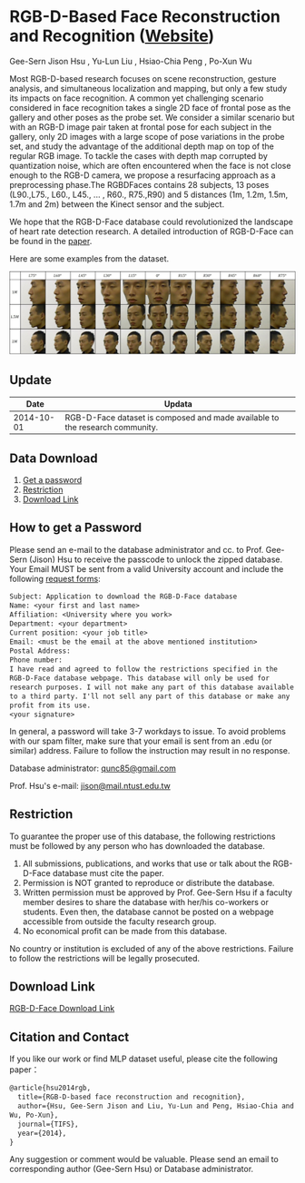 # RGB-D-Based Face Reconstruction and Recognition ([Website](https://sites.google.com/site/avlrgbdfacedatabase/))

Gee-Sern Jison Hsu , Yu-Lun Liu , Hsiao-Chia Peng , Po-Xun Wu

Most RGB-D-based research focuses on scene reconstruction, gesture analysis, and simultaneous localization and mapping, but only a few study its impacts on face recognition. A common yet challenging scenario considered in face recognition takes a single 2D face of frontal pose as the gallery and other poses as the probe set. We consider a similar scenario but with an RGB-D image pair taken at frontal pose for each subject in the gallery, only 2D images with a large scope of pose variations in the probe set, and study the advantage of the additional depth map on top of the regular RGB image. To tackle the cases with depth map corrupted by quantization noise, which are often encountered when the face is not close enough to the RGB-D camera, we propose a resurfacing approach as a preprocessing phase.The RGBDFaces contains 28 subjects, 13 poses (L90.,L75., L60., L45., ... , R60., R75.,R90) and 5 distances (1m, 1.2m, 1.5m, 1.7m and 2m) between the Kinect sensor and the subject.

We hope that the RGB-D-Face database could revolutionized the landscape of heart rate detection research. A detailed introduction of RGB-D-Face can be found in the [paper](https://ieeexplore.ieee.org/abstract/document/6914582).

Here are some examples from the dataset.

![Alt text](fig7.jpg?raw=true "Title")


Update
--
|Date|Updata|
|----|------|
|2014-10-01|RGB-D-Face dataset is composed and made available to the research community.|


Data Download 
--
 1. [Get a password](#how-to-get-a-password)
 2. [Restriction](#restriction)
 3. [Download Link](#download-link)
 
How to get a Password
-
Please send an e-mail to the database administrator and cc. to Prof. Gee-Sern (Jison) Hsu to receive the passcode to unlock the zipped database. Your Email MUST be sent from a valid University account and include the following [request forms](./RequestForms.txt):

```
Subject: Application to download the RGB-D-Face database
Name: <your first and last name>
Affiliation: <University where you work>
Department: <your department>
Current position: <your job title>
Email: <must be the email at the above mentioned institution>
Postal Address:
Phone number:
I have read and agreed to follow the restrictions specified in the RGB-D-Face database webpage. This database will only be used for research purposes. I will not make any part of this database available to a third party. I'll not sell any part of this database or make any profit from its use.
<your signature>
```
In general, a password will take 3-7 workdays to issue. To avoid problems with our spam filter, make sure that your email is sent from an .edu (or similar) address. Failure to follow the instruction may result in no response. 

Database administrator: qunc85@gmail.com

Prof. Hsu's e-mail: jison@mail.ntust.edu.tw



Restriction
-
To guarantee the proper use of this database, the following restrictions must be followed by any person who has downloaded the database.
 1. All submissions, publications, and works that use or talk about the RGB-D-Face database must cite the paper. 
 2. Permission is NOT granted to reproduce or distribute the database. 
 3. Written permission must be approved by Prof. Gee-Sern Hsu if a faculty member desires to share the database with her/his co-workers or students. Even then, the database cannot be posted on a webpage accessible from outside the faculty research group. 
 4. No economical profit can be made from this database. 
 
No country or institution is excluded of any of the above restrictions. Failure to follow the restrictions will be legally prosecuted.

Download Link
-
[RGB-D-Face Download Link](http://140.118.199.217:5000/sharing/fbsharing-ffcN5TBJ)


Citation and Contact
--
If you like our work or find MLP dataset useful, please cite the following paper：
```
@article{hsu2014rgb,
  title={RGB-D-based face reconstruction and recognition},
  author={Hsu, Gee-Sern Jison and Liu, Yu-Lun and Peng, Hsiao-Chia and Wu, Po-Xun},
  journal={TIFS},
  year={2014},
}
```
Any suggestion or comment would be valuable. Please send an email to corresponding author (Gee-Sern Hsu) or Database administrator.
